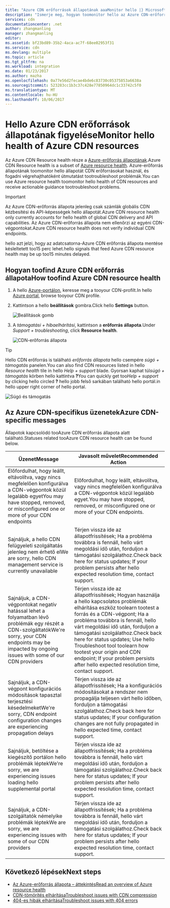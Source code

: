 ```yaml
---
title: "Azure CDN erőforrások állapotának aaaMonitor hello |} Microsoft Docs"
description: "Ismerje meg, hogyan toomonitor hello az Azure CDN-erőforrások az Azure Resource Health állapotát."
services: cdn
documentationcenter: .net
author: zhangmanling
manager: zhangmanling
editor: 
ms.assetid: bf23bd89-35b2-4aca-ac7f-68ee02953f31
ms.service: cdn
ms.devlang: multiple
ms.topic: article
ms.tgt_pltfrm: na
ms.workload: integration
ms.date: 01/23/2017
ms.author: mazha
ms.openlocfilehash: 0a77e56d2fecae4bde6c83730c05375853a6638a
ms.sourcegitcommit: 523283cc1b3c37c428e77850964dc1c33742c5f0
ms.translationtype: MT
ms.contentlocale: hu-HU
ms.lasthandoff: 10/06/2017
---
```

# <a name="monitor-hello-health-of-azure-cdn-resources"></a><span data-ttu-id="1d318-103">Hello Azure CDN erőforrások állapotának figyelése</span><span class="sxs-lookup"><span data-stu-id="1d318-103">Monitor hello health of Azure CDN resources</span></span>
  
<span data-ttu-id="1d318-104">Az Azure CDN Resource health része a [Azure-erőforrás állapotának](../resource-health/resource-health-overview.md).</span><span class="sxs-lookup"><span data-stu-id="1d318-104">Azure CDN Resource health is a subset of [Azure resource health](../resource-health/resource-health-overview.md).</span></span>  <span data-ttu-id="1d318-105">Azure-erőforrás állapotának toomonitor hello állapotát CDN erőforrásokat használ, és fogadni végrehajthatóként útmutatást tootroubleshoot problémák.</span><span class="sxs-lookup"><span data-stu-id="1d318-105">You can use Azure resource health toomonitor hello health of CDN resources and receive actionable guidance tootroubleshoot problems.</span></span>

>[!IMPORTANT] 
><span data-ttu-id="1d318-106">Az Azure CDN-erőforrás állapota jelenleg csak számlák globális CDN kézbesítési és API-képességek hello állapotát.</span><span class="sxs-lookup"><span data-stu-id="1d318-106">Azure CDN resource health only currently accounts for hello health of global CDN delivery and API capabilities.</span></span>  <span data-ttu-id="1d318-107">Az Azure CDN-erőforrás állapota nem ellenőrzi az egyéni CDN-végpontokat.</span><span class="sxs-lookup"><span data-stu-id="1d318-107">Azure CDN resource health does not verify individual CDN endpoints.</span></span>
>
><span data-ttu-id="1d318-108">hello azt jelzi, hogy az adatcsatorna-Azure CDN erőforrás állapota mentése késleltetett too15 perc lehet.</span><span class="sxs-lookup"><span data-stu-id="1d318-108">hello signals that feed Azure CDN resource health may be up too15 minutes delayed.</span></span>

## <a name="how-toofind-azure-cdn-resource-health"></a><span data-ttu-id="1d318-109">Hogyan toofind Azure CDN erőforrás állapota</span><span class="sxs-lookup"><span data-stu-id="1d318-109">How toofind Azure CDN resource health</span></span>

1. <span data-ttu-id="1d318-110">A hello [Azure-portálon](https://portal.azure.com), keresse meg a tooyour CDN-profilt.</span><span class="sxs-lookup"><span data-stu-id="1d318-110">In hello [Azure portal](https://portal.azure.com), browse tooyour CDN profile.</span></span>

2. <span data-ttu-id="1d318-111">Kattintson a hello **beállítások** gombra.</span><span class="sxs-lookup"><span data-stu-id="1d318-111">Click hello **Settings** button.</span></span>

    ![Beállítások gomb](./media/cdn-resource-health/cdn-profile-settings.png)

3. <span data-ttu-id="1d318-113">A *támogatási + hibaelhárítási*, kattintson a **erőforrás állapota**.</span><span class="sxs-lookup"><span data-stu-id="1d318-113">Under *Support + troubleshooting*, click **Resource health**.</span></span>

    ![CDN-erőforrás állapota](./media/cdn-resource-health/cdn-resource-health3.png)

>[!TIP] 
><span data-ttu-id="1d318-115">Hello CDN erőforrás is található *erőforrás állapota* hello csempére *súgó + támogatás* panelen.</span><span class="sxs-lookup"><span data-stu-id="1d318-115">You can also find CDN resources listed in hello *Resource health* tile in hello *Help + support* blade.</span></span>  <span data-ttu-id="1d318-116">Gyorsan kaphat túl*súgó + támogatás* körben hello kattintva **?**</span><span class="sxs-lookup"><span data-stu-id="1d318-116">You can quickly get too*Help + support* by clicking hello circled **?**</span></span> <span data-ttu-id="1d318-117">hello jobb felső sarkában található hello portál.</span><span class="sxs-lookup"><span data-stu-id="1d318-117">in hello upper right corner of hello portal.</span></span>
>
> ![Súgó és támogatás](./media/cdn-resource-health/cdn-help-support.png)

## <a name="azure-cdn-specific-messages"></a><span data-ttu-id="1d318-119">Az Azure CDN-specifikus üzenetek</span><span class="sxs-lookup"><span data-stu-id="1d318-119">Azure CDN-specific messages</span></span>

<span data-ttu-id="1d318-120">Állapotok kapcsolódó tooAzure CDN erőforrás állapota alatt található.</span><span class="sxs-lookup"><span data-stu-id="1d318-120">Statuses related tooAzure CDN resource health can be found below.</span></span>

|<span data-ttu-id="1d318-121">Üzenet</span><span class="sxs-lookup"><span data-stu-id="1d318-121">Message</span></span> | <span data-ttu-id="1d318-122">Javasolt művelet</span><span class="sxs-lookup"><span data-stu-id="1d318-122">Recommended Action</span></span> |
|---|---|
|<span data-ttu-id="1d318-123">Előfordulhat, hogy leállt, eltávolítva, vagy nincs megfelelően konfigurálva a CDN-végpontok közül legalább egyet</span><span class="sxs-lookup"><span data-stu-id="1d318-123">You may have stopped, removed, or misconfigured one or more of your CDN endpoints</span></span> | <span data-ttu-id="1d318-124">Előfordulhat, hogy leállt, eltávolítva, vagy nincs megfelelően konfigurálva a CDN-végpontok közül legalább egyet.</span><span class="sxs-lookup"><span data-stu-id="1d318-124">You may have stopped, removed, or misconfigured one or more of your CDN endpoints.</span></span>|
|<span data-ttu-id="1d318-125">Sajnáljuk, a hello CDN felügyeleti szolgáltatás jelenleg nem érhető el</span><span class="sxs-lookup"><span data-stu-id="1d318-125">We are sorry, hello CDN management service is currently unavailable</span></span> | <span data-ttu-id="1d318-126">Térjen vissza ide az állapotfrissítések; Ha a probléma továbbra is fennáll, hello várt megoldási idő után, forduljon a támogatási szolgálathoz.</span><span class="sxs-lookup"><span data-stu-id="1d318-126">Check back here for status updates; If your problem persists after hello expected resolution time, contact support.</span></span>|
|<span data-ttu-id="1d318-127">Sajnáljuk, a CDN-végpontokat negatív hatással lehet a folyamatban lévő problémák egy részét a CDN-szolgáltatók</span><span class="sxs-lookup"><span data-stu-id="1d318-127">We're sorry, your CDN endpoints may be impacted by ongoing issues with some of our CDN providers</span></span> | <span data-ttu-id="1d318-128">Térjen vissza ide az állapotfrissítések; Hogyan használja a hello kapcsolatos problémák elhárítása eszköz toolearn tootest a forrás és a CDN-végpont; Ha a probléma továbbra is fennáll, hello várt megoldási idő után, forduljon a támogatási szolgálathoz.</span><span class="sxs-lookup"><span data-stu-id="1d318-128">Check back here for status updates; Use hello Troubleshoot tool toolearn how tootest your origin and CDN endpoint; If your problem persists after hello expected resolution time, contact support.</span></span> |
|<span data-ttu-id="1d318-129">Sajnáljuk, a CDN-végpont konfigurációs módosítások tapasztal terjesztési késedelmeket</span><span class="sxs-lookup"><span data-stu-id="1d318-129">We're sorry, CDN endpoint configuration changes are experiencing propagation delays</span></span> | <span data-ttu-id="1d318-130">Térjen vissza ide az állapotfrissítések; Ha a konfigurációs módosításokat a rendszer nem propagálja teljesen várt hello időben, forduljon a támogatási szolgálathoz.</span><span class="sxs-lookup"><span data-stu-id="1d318-130">Check back here for status updates; If your configuration changes are not fully propagated in hello expected time, contact support.</span></span>|
|<span data-ttu-id="1d318-131">Sajnáljuk, betöltése a kiegészítő portálon hello problémák léptek</span><span class="sxs-lookup"><span data-stu-id="1d318-131">We're sorry, we are experiencing issues loading hello supplemental portal</span></span> | <span data-ttu-id="1d318-132">Térjen vissza ide az állapotfrissítések; Ha a probléma továbbra is fennáll, hello várt megoldási idő után, forduljon a támogatási szolgálathoz.</span><span class="sxs-lookup"><span data-stu-id="1d318-132">Check back here for status updates; If your problem persists after hello expected resolution time, contact support.</span></span>|
<span data-ttu-id="1d318-133">Sajnáljuk, a CDN-szolgáltatók némelyike problémák léptek</span><span class="sxs-lookup"><span data-stu-id="1d318-133">We are sorry, we are experiencing issues with some of our CDN providers</span></span> | <span data-ttu-id="1d318-134">Térjen vissza ide az állapotfrissítések; Ha a probléma továbbra is fennáll, hello várt megoldási idő után, forduljon a támogatási szolgálathoz.</span><span class="sxs-lookup"><span data-stu-id="1d318-134">Check back here for status updates; If your problem persists after hello expected resolution time, contact support.</span></span> |

## <a name="next-steps"></a><span data-ttu-id="1d318-135">Következő lépések</span><span class="sxs-lookup"><span data-stu-id="1d318-135">Next steps</span></span>

- [<span data-ttu-id="1d318-136">Az Azure-erőforrás állapota – áttekintés</span><span class="sxs-lookup"><span data-stu-id="1d318-136">Read an overview of Azure resource health</span></span>](../resource-health/resource-health-overview.md)
- [<span data-ttu-id="1d318-137">CDN-tömörítés elhárítása</span><span class="sxs-lookup"><span data-stu-id="1d318-137">Troubleshoot issues with CDN compression</span></span>](./cdn-troubleshoot-compression.md)
- [<span data-ttu-id="1d318-138">404-es hibák elhárítása</span><span class="sxs-lookup"><span data-stu-id="1d318-138">Troubleshoot issues with 404 errors</span></span>](./cdn-troubleshoot-endpoint.md)